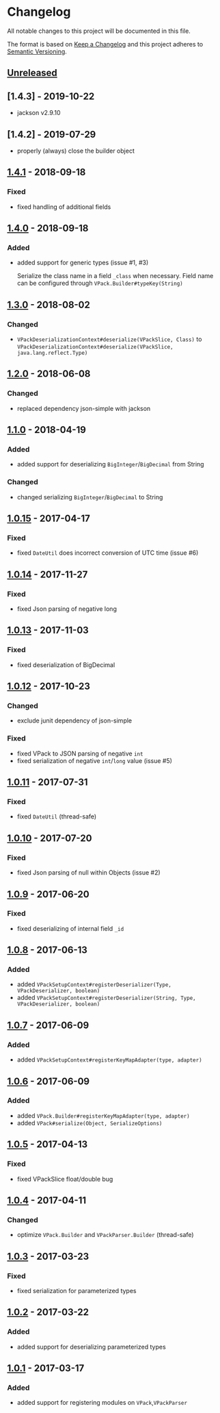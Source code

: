 # Changelog

All notable changes to this project will be documented in this file.

The format is based on [Keep a Changelog](http://keepachangelog.com/en/1.0.0/) and this project adheres to [Semantic Versioning](http://semver.org/spec/v2.0.0.html).

## [Unreleased]

## [1.4.3] - 2019-10-22

- jackson v2.9.10

## [1.4.2] - 2019-07-29

- properly (always) close the builder object

## [1.4.1] - 2018-09-18

### Fixed

- fixed handling of additional fields

## [1.4.0] - 2018-09-18

### Added

- added support for generic types (issue #1, #3)

  Serialize the class name in a field `_class` when necessary. Field name can be configured through `VPack.Builder#typeKey(String)`

## [1.3.0] - 2018-08-02

### Changed

- `VPackDeserializationContext#deserialize(VPackSlice, Class)` to `VPackDeserializationContext#deserialize(VPackSlice, java.lang.reflect.Type)`

## [1.2.0] - 2018-06-08

### Changed

- replaced dependency json-simple with jackson

## [1.1.0] - 2018-04-19

### Added

- added support for deserializing `BigInteger`/`BigDecimal` from String

### Changed

- changed serializing `BigInteger`/`BigDecimal` to String

## [1.0.15] - 2017-04-17

### Fixed

- fixed `DateUtil` does incorrect conversion of UTC time (issue #6)

## [1.0.14] - 2017-11-27

### Fixed

- fixed Json parsing of negative long

## [1.0.13] - 2017-11-03

### Fixed

- fixed deserialization of BigDecimal

## [1.0.12] - 2017-10-23

### Changed

- exclude junit dependency of json-simple

### Fixed

- fixed VPack to JSON parsing of negative `int`
- fixed serialization of negative `int`/`long` value (issue #5)

## [1.0.11] - 2017-07-31

### Fixed

- fixed `DateUtil` (thread-safe)

## [1.0.10] - 2017-07-20

### Fixed

- fixed Json parsing of null within Objects (issue #2)

## [1.0.9] - 2017-06-20

### Fixed

- fixed deserializing of internal field `_id`

## [1.0.8] - 2017-06-13

### Added

- added `VPackSetupContext#registerDeserializer(Type, VPackDeserializer, boolean)`
- added `VPackSetupContext#registerDeserializer(String, Type, VPackDeserializer, boolean)`

## [1.0.7] - 2017-06-09

### Added

- added `VPackSetupContext#registerKeyMapAdapter(type, adapter)`

## [1.0.6] - 2017-06-09

### Added

- added `VPack.Builder#registerKeyMapAdapter(type, adapter)`
- added `VPack#serialize(Object, SerializeOptions)`

## [1.0.5] - 2017-04-13

### Fixed

- fixed VPackSlice float/double bug

## [1.0.4] - 2017-04-11

### Changed

- optimize `VPack.Builder` and `VPackParser.Builder` (thread-safe)

## [1.0.3] - 2017-03-23

### Fixed

- fixed serialization for parameterized types

## [1.0.2] - 2017-03-22

### Added

- added support for deserializing parameterized types

## [1.0.1] - 2017-03-17

### Added

- added support for registering modules on `VPack`,`VPackParser`

[unreleased]: https://github.com/arangodb/java-velocypack/compare/1.4.1...HEAD
[1.4.1]: https://github.com/arangodb/java-velocypack/compare/1.4.0...1.4.1
[1.4.0]: https://github.com/arangodb/java-velocypack/compare/1.3.0...1.4.0
[1.3.0]: https://github.com/arangodb/java-velocypack/compare/2.3.1...1.3.0
[1.2.0]: https://github.com/arangodb/java-velocypack/compare/1.1.0...1.2.0
[1.1.0]: https://github.com/arangodb/java-velocypack/compare/1.0.15...1.1.0
[1.0.15]: https://github.com/arangodb/java-velocypack/compare/1.0.14...1.0.15
[1.0.14]: https://github.com/arangodb/java-velocypack/compare/1.0.13...1.0.14
[1.0.13]: https://github.com/arangodb/java-velocypack/compare/1.0.12...1.0.13
[1.0.12]: https://github.com/arangodb/java-velocypack/compare/1.0.11...1.0.12
[1.0.11]: https://github.com/arangodb/java-velocypack/compare/1.0.10...1.0.11
[1.0.10]: https://github.com/arangodb/java-velocypack/compare/1.0.9...1.0.10
[1.0.9]: https://github.com/arangodb/java-velocypack/compare/1.0.8...1.0.9
[1.0.8]: https://github.com/arangodb/java-velocypack/compare/1.0.7...1.0.8
[1.0.7]: https://github.com/arangodb/java-velocypack/compare/1.0.6...1.0.7
[1.0.6]: https://github.com/arangodb/java-velocypack/compare/1.0.5...1.0.6
[1.0.5]: https://github.com/arangodb/java-velocypack/compare/1.0.4...1.0.5
[1.0.4]: https://github.com/arangodb/java-velocypack/compare/1.0.3...1.0.4
[1.0.3]: https://github.com/arangodb/java-velocypack/compare/1.0.2...1.0.3
[1.0.2]: https://github.com/arangodb/java-velocypack/compare/1.0.1...1.0.2
[1.0.1]: https://github.com/arangodb/java-velocypack/compare/1.0.1
